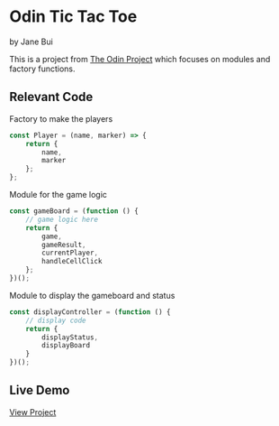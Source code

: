 # Odin Tic Tac Toe
by Jane Bui

This is a project from [The Odin Project](https://www.theodinproject.com/paths/full-stack-javascript/courses/javascript/lessons/tic-tac-toe) which focuses on modules and factory functions.

## Relevant Code

Factory to make the players
```javascript
const Player = (name, marker) => {
    return {
        name,
        marker
    };
};
```

Module for the game logic
```javascript
const gameBoard = (function () {
    // game logic here
    return {
        game,
        gameResult,
        currentPlayer,
        handleCellClick
    };
})();
```

Module to display the gameboard and status
```javascript
const displayController = (function () {
    // display code
    return {
        displayStatus,
        displayBoard
    }
})();
```

## Live Demo
[View Project](https://janebui.github.io/odin-tictactoe/)
